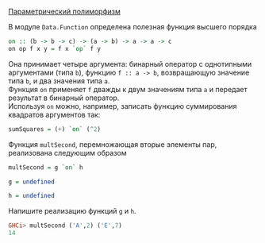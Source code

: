 [Параметрический полиморфизм](https://stepik.org/lesson/8417/step/7)

В модуле `Data.Function` определена полезная функция высшего порядка  
  
```haskell
on :: (b -> b -> c) -> (a -> b) -> a -> a -> c
on op f x y = f x `op` f y
```  
Она принимает четыре аргумента: бинарный оператор с однотипными аргументами (типа `b`), функцию `f :: a -> b`, возвращающую значение типа `b`, и два значения типа `a`.  
Функция `on` применяет `f` дважды к двум значениям типа `a` и передает результат в бинарный оператор.  
Используя `on` можно, например, записать функцию суммирования квадратов аргументов так:  
```haskell
sumSquares = (+) `on` (^2)
```  
Функция `multSecond`, перемножающая вторые элементы пар, реализована следующим образом  
```haskell
multSecond = g `on` h

g = undefined

h = undefined
```  
Напишите реализацию функций `g` и `h`.  
```haskell
GHCi> multSecond ('A',2) ('E',7)
14
```  
